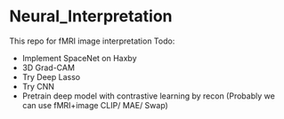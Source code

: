 # Neural_Interpretation

This repo for fMRI image interpretation
Todo:
- Implement SpaceNet on Haxby
- 3D Grad-CAM 
- Try Deep Lasso
- Try CNN
- Pretrain deep model with contrastive learning by recon (Probably we can use fMRI+image CLIP/ MAE/ Swap)

